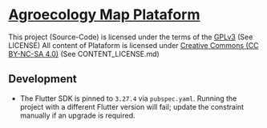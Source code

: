 # [Agroecology Map Plataform](https://agroecologymap.org/)

This project (Source-Code) is licensed under the terms of the [GPLv3](https://www.gnu.org/licenses/gpl-3.0.en.html) (See LICENSE)
All content of Plataform is licensed under [Creative Commons (CC BY-NC-SA 4.0)](https://creativecommons.org/licenses/by-nc-sa/4.0/) (See CONTENT_LICENSE.md)

## Development

- The Flutter SDK is pinned to `3.27.4` via `pubspec.yaml`. Running the project with a different Flutter version will fail; update the constraint manually if an upgrade is required.
